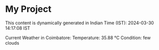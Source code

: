 # My Project

This content is dynamically generated in Indian Time (IST): 2024-03-30 14:17:08 IST


Current Weather in Coimbatore:
Temperature: 35.88 °C
Condition: few clouds
